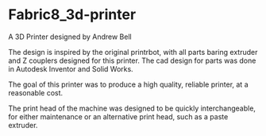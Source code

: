 # Fabric8_3d-printer

A 3D Printer designed by Andrew Bell 

The design is inspired by the original printrbot, with all parts baring extruder and Z couplers designed for this printer. The cad design for parts was done in Autodesk Inventor and Solid Works.


The goal of this printer was to produce a high quality, reliable printer, at a reasonable cost. 

The print head of the machine was designed to be quickly interchangeable, for either maintenance or an alternative print head, such as a paste extruder. 
